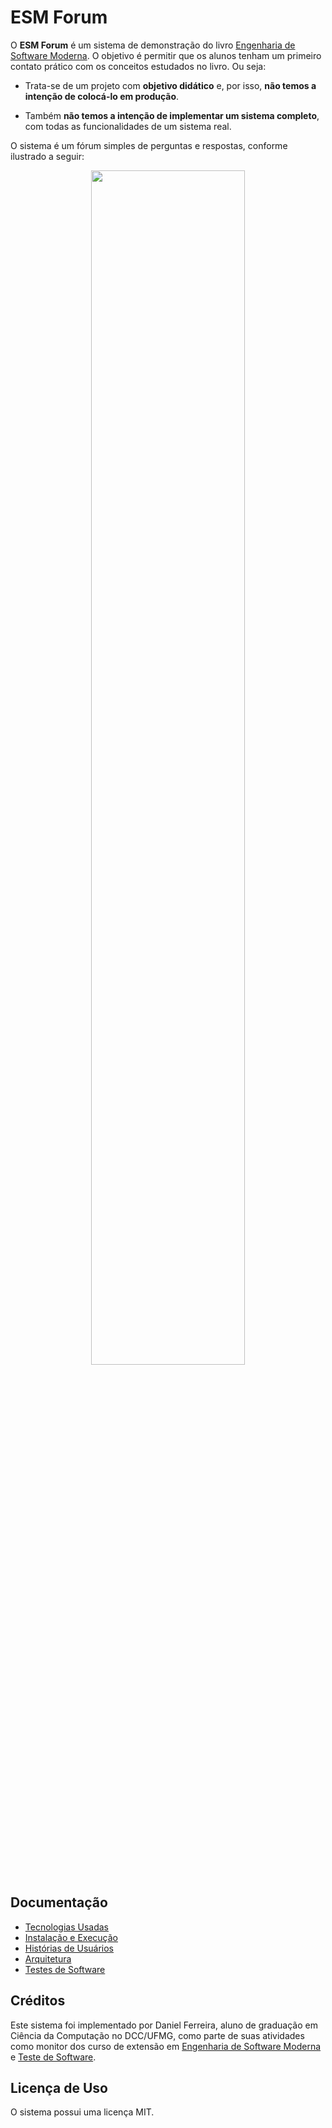# ESM Forum

O **ESM Forum** é um sistema de demonstração do livro [Engenharia de Software Moderna](https://engsoftmoderna.info). O objetivo é permitir que os alunos tenham um primeiro contato prático com os conceitos estudados no livro. Ou seja:

* Trata-se de um projeto com **objetivo didático** e, por isso, **não temos a intenção de colocá-lo em produção**. 

* Também **não temos a intenção de implementar um sistema completo**, com todas as funcionalidades de um sistema real.

O sistema é um fórum simples de perguntas e respostas, conforme ilustrado a seguir:

<p align="center">
    <img width="70%" src="https://user-images.githubusercontent.com/57276191/174321626-9f868081-7d53-43b5-8cd6-c7b681c15070.png" />
</p>


## Documentação

* [Tecnologias Usadas](https://github.com/aserg-ufmg/esmforum/blob/main/docs/tecnologias.md)
* [Instalação e Execução](https://github.com/aserg-ufmg/esmforum/blob/main/docs/install-info.md)
* [Histórias de Usuários](https://github.com/aserg-ufmg/esmforum/blob/main/docs/historias-usuarios.md)
* [Arquitetura](https://github.com/aserg-ufmg/esmforum/blob/main/docs/arquitetura.md)
* [Testes de Software](https://github.com/aserg-ufmg/esmforum/blob/main/docs/testes.md)

<!----
## Como Contribuir?

O ESM Forum é um projeto de código aberto. Você pode contribuir abrindo [issues](https://github.com/aserg-ufmg/esmforum/issues) (caso detecte algum bug ou tenha qualquer dúvida sobre o projeto) ou abrindo [pull requests](https://github.com/aserg-ufmg/esmforum/pulls).

Quais contribuições são bem vindas? Principalmente, aquelas que **corrijam bugs ou que tornem o código do sistema ou sua documentação mais claros e didáticos**.

Importante: como dissemos antes, **não temos interesse em adicionar novas funcionalidades** no sistema, pois isso acabaria por torná-lo mais complexo e difícil de entender para um aluno iniciante em Engenharia de Software.
--->

## Créditos

Este sistema foi implementado por Daniel Ferreira, aluno de graduação em Ciência da Computação no DCC/UFMG, como parte de suas atividades como monitor dos curso de extensão em [Engenharia de Software Moderna](http://www.engsoftmoderna.dcc.ufmg.br) e [Teste de Software](http://www.testesoft.dcc.ufmg.br/).

## Licença de Uso

O sistema possui uma licença MIT.
